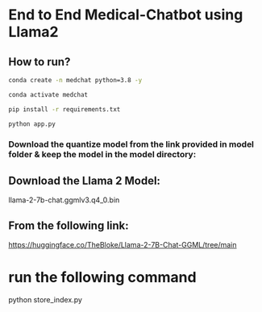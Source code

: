 # End to End Medical-Chatbot using Llama2


## How to run?

```bash
conda create -n medchat python=3.8 -y
```

```bash
conda activate medchat
```

```bash
pip install -r requirements.txt
```

```bash
python app.py
```


### Download the quantize model from the link provided in model folder & keep the model in the model directory:
## Download the Llama 2 Model:

llama-2-7b-chat.ggmlv3.q4_0.bin

## From the following link:
https://huggingface.co/TheBloke/Llama-2-7B-Chat-GGML/tree/main

# run the following command
python store_index.py